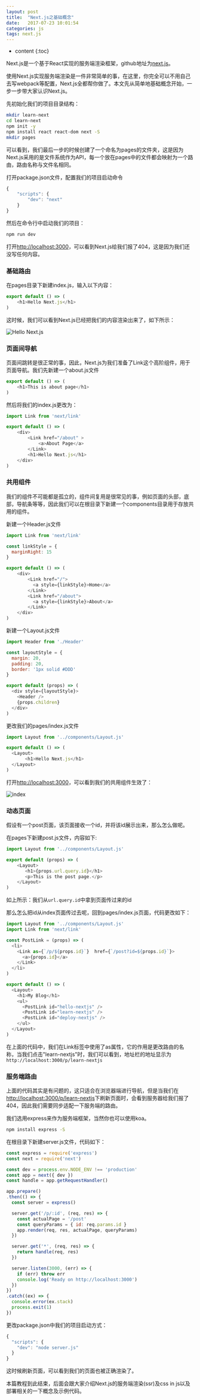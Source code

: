 ```yaml
---
layout: post
title:  "Next.js之基础概念"
date:   2017-07-23 10:01:54
categories: js
tags: next.js
---
```


* content
{:toc}

Next.js是一个基于React实现的服务端渲染框架，github地址为[next.js](https://github.com/zeit/next.js#fetching-data-and-component-lifecycle)。

使用Next.js实现服务端渲染是一件非常简单的事，在这里，你完全可以不用自己去写webpack等配置，Next.js全都帮你做了。本文先从简单地基础概念开始，一步一步带大家认识Next.js。

先初始化我们的项目目录结构：

```bash
mkdir learn-next
cd learn-next
npm init -y
npm install react react-dom next -S
mkdir pages
```

可以看到，我们最后一步的时候创建了一个命名为pages的文件夹，这是因为Next.js采用的是文件系统作为API，每一个放在pages中的文件都会映射为一个路由，路由名称与文件名相同。

打开package.json文件，配置我们的项目启动命令

```javascript
{
    "scripts": {
        "dev": "next"
    }
}
```

然后在命令行中启动我们的项目：

```bash
npm run dev
```

打开[http://localhost:3000](http://localhost:3000)，可以看到Next.js给我们报了404，这是因为我们还没写任何内容。

### 基础路由

在pages目录下新建index.js，输入以下内容：

```javascript
export default () => (
    <h1>Hello Next.js</h1>
)
```

这时候，我们可以看到Next.js已经把我们的内容渲染出来了，如下所示：

![Hello Next.js](/img/next-js/basic@2x.png)

### 页面间导航

页面间跳转是很正常的事，因此，Next.js为我们准备了Link这个高阶组件，用于页面导航。我们先新建一个about.js文件

```javascript
export default () => (
    <h1>This is about page</h1>
)
```

然后将我们的index.js更改为：

```javascript
import Link from 'next/link'

export default () => (
    <div>
        <Link href="/about" >
            <a>About Page</a>
        </Link>
        <h1>Hello Next.js</h1>
    </div>
)
```

### 共用组件

我们的组件不可能都是孤立的，组件间复用是很常见的事，例如页面的头部，底部，导航条等等，因此我们可以在根目录下新建一个components目录用于存放共用的组件。

新建一个Header.js文件

```javascript
import Link from 'next/link'

const linkStyle = {
  marginRight: 15
}

export default () => (
    <div>
        <Link href="/">
          <a style={linkStyle}>Home</a>
        </Link>
        <Link href="/about">
          <a style={linkStyle}>About</a>
        </Link>
    </div>
)

```

新建一个Layout.js文件

```javascript
import Header from './Header'

const layoutStyle = {
  margin: 20,
  padding: 20,
  border: '1px solid #DDD'
}

export default (props) => (
  <div style={layoutStyle}>
    <Header />
    {props.children}
  </div>
)
```

更改我们的pages/index.js文件

```javascript
import Layout from '../components/Layout.js'

export default () => (
  <Layout>
       <h1>Hello Next.js</h1>
  </Layout>
)
```

打开[http://localhost:3000](http://localhost:3000)，可以看到我们的共用组件生效了：

![index](/img/next-js/common-components@2x.png)

### 动态页面

假设有一个post页面，该页面接收一个id，并将该id展示出来，那么怎么做呢。

在pages下新建post.js文件，内容如下:

```javascript
import Layout from '../components/Layout.js'

export default (props) => (
    <Layout>
       <h1>{props.url.query.id}</h1>
       <p>This is the post page.</p>
    </Layout>
)
```

如上所示：我们从```url.query.id```中拿到页面传过来的id

那么怎么把id从index页面传过去呢，回到pages/index.js页面，代码更改如下：

```javascript
import Layout from '../components/Layout.js'
import Link from 'next/link'

const PostLink = (props) => (
  <li>
    <Link as={`/p/${props.id}`}  href={`/post?id=${props.id}`}>
      <a>{props.id}</a>
    </Link>
  </li>
)

export default () => (
  <Layout>
    <h1>My Blog</h1>
    <ul>
      <PostLink id="hello-nextjs" />
      <PostLink id="learn-nextjs" />
      <PostLink id="deploy-nextjs" />
    </ul>
  </Layout>
)
```

在上面的代码中，我们在Link标签中使用了as属性，它的作用是更改路由的名称，当我们点击"learn-nextjs"时，我们可以看到，地址栏的地址显示为```http://localhost:3000/p/learn-nextjs```

### 服务端路由

上面的代码其实是有问题的，这只适合在浏览器端进行导航，但是当我们在[http://localhost:3000/p/learn-nextjs](http://localhost:3000/p/learn-nextjs)下刷新页面时，会看到服务器给我们报了404，因此我们需要同步适配一下服务端的路由。

我们选用express来作为服务端框架，当然你也可以使用koa。

```bash
npm install express -S
```

在根目录下新建server.js文件，代码如下：
```javascript
const express = require('express')
const next = require('next')

const dev = process.env.NODE_ENV !== 'production'
const app = next({ dev })
const handle = app.getRequestHandler()

app.prepare()
.then(() => {
  const server = express()

  server.get('/p/:id', (req, res) => {
    const actualPage = '/post'
    const queryParams = { id: req.params.id } 
    app.render(req, res, actualPage, queryParams)
  })

  server.get('*', (req, res) => {
    return handle(req, res)
  })

  server.listen(3000, (err) => {
    if (err) throw err
    console.log('Ready on http://localhost:3000')
  })
})
.catch((ex) => {
  console.error(ex.stack)
  process.exit(1)
})
```

更改package.json中我们的项目启动方式：
```javascript
{
  "scripts": {
    "dev": "node server.js"
  }
}
```

这时候刷新页面，可以看到我们的页面也被正确渲染了。

本篇教程到此结束，后面会跟大家介绍Next.js的服务端渲染(ssr)及css in js以及部署相关的一下概念及示例代码。
